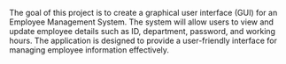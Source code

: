 The goal of this project is to create a graphical user interface (GUI) for an Employee Management System. The system will allow users to view and update employee details such as ID, department, password, and working hours. The application is designed to provide a user-friendly interface for managing employee information effectively.
